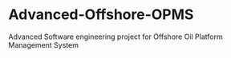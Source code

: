 # Advanced-Offshore-OPMS
Advanced Software engineering project for Offshore Oil Platform Management System

